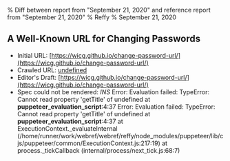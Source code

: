 % Diff between report from "September 21, 2020" and reference report from "September 21, 2020"
% Reffy
% September 21, 2020

## A Well-Known URL for Changing Passwords

- Initial URL: [https://wicg.github.io/change-password-url/](https://wicg.github.io/change-password-url/)
- Crawled URL: [undefined](undefined)
- Editor's Draft: [https://wicg.github.io/change-password-url/](https://wicg.github.io/change-password-url/)
- Spec could not be rendered: *INS* Error: Evaluation failed: TypeError: Cannot read property 'getTitle' of undefined
    at __puppeteer_evaluation_script__:4:37 Error: Evaluation failed: TypeError: Cannot read property 'getTitle' of undefined
    at __puppeteer_evaluation_script__:4:37
    at ExecutionContext._evaluateInternal (/home/runner/work/webref/webref/reffy/node_modules/puppeteer/lib/cjs/puppeteer/common/ExecutionContext.js:217:19)
    at process._tickCallback (internal/process/next_tick.js:68:7)


